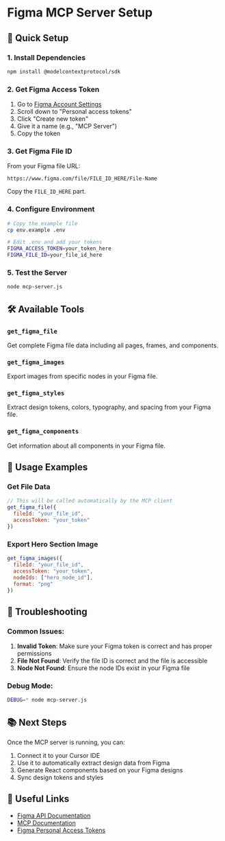 # Figma MCP Server Setup

## 🚀 Quick Setup

### 1. Install Dependencies
```bash
npm install @modelcontextprotocol/sdk
```

### 2. Get Figma Access Token
1. Go to [Figma Account Settings](https://www.figma.com/settings)
2. Scroll down to "Personal access tokens"
3. Click "Create new token"
4. Give it a name (e.g., "MCP Server")
5. Copy the token

### 3. Get Figma File ID
From your Figma file URL:
```
https://www.figma.com/file/FILE_ID_HERE/File-Name
```
Copy the `FILE_ID_HERE` part.

### 4. Configure Environment
```bash
# Copy the example file
cp env.example .env

# Edit .env and add your tokens
FIGMA_ACCESS_TOKEN=your_token_here
FIGMA_FILE_ID=your_file_id_here
```

### 5. Test the Server
```bash
node mcp-server.js
```

## 🛠️ Available Tools

### `get_figma_file`
Get complete Figma file data including all pages, frames, and components.

### `get_figma_images`
Export images from specific nodes in your Figma file.

### `get_figma_styles`
Extract design tokens, colors, typography, and spacing from your Figma file.

### `get_figma_components`
Get information about all components in your Figma file.

## 📝 Usage Examples

### Get File Data
```javascript
// This will be called automatically by the MCP client
get_figma_file({
  fileId: "your_file_id",
  accessToken: "your_token"
})
```

### Export Hero Section Image
```javascript
get_figma_images({
  fileId: "your_file_id",
  accessToken: "your_token",
  nodeIds: ["hero_node_id"],
  format: "png"
})
```

## 🔧 Troubleshooting

### Common Issues:
1. **Invalid Token**: Make sure your Figma token is correct and has proper permissions
2. **File Not Found**: Verify the file ID is correct and the file is accessible
3. **Node Not Found**: Ensure the node IDs exist in your Figma file

### Debug Mode:
```bash
DEBUG=* node mcp-server.js
```

## 📚 Next Steps

Once the MCP server is running, you can:
1. Connect it to your Cursor IDE
2. Use it to automatically extract design data from Figma
3. Generate React components based on your Figma designs
4. Sync design tokens and styles

## 🔗 Useful Links
- [Figma API Documentation](https://www.figma.com/developers/api)
- [MCP Documentation](https://modelcontextprotocol.io/)
- [Figma Personal Access Tokens](https://www.figma.com/developers/api#access-tokens)


